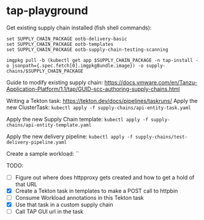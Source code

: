 # tap-playground

Get existing supply chain installed (fish shell commands):

```
set SUPPLY_CHAIN_PACKAGE ootb-delivery-basic
set SUPPLY_CHAIN_PACKAGE ootb-templates
set SUPPLY_CHAIN_PACKAGE ootb-supply-chain-testing-scanning

imgpkg pull -b (kubectl get app $SUPPLY_CHAIN_PACKAGE -n tap-install -o jsonpath={.spec.fetch[0].imgpkgBundle.image}) -o supply-chains/$SUPPLY_CHAIN_PACKAGE
```

Guide to modify existing supply chain: <https://docs.vmware.com/en/Tanzu-Application-Platform/1.1/tap/GUID-scc-authoring-supply-chains.html>

Writing a Tekton task: <https://tekton.dev/docs/pipelines/taskruns/>
Apply the new ClusterTask: `kubectl apply -f supply-chains/api-entity-task.yaml`

Apply the new Supply Chain template: `kubectl apply -f supply-chains/api-entity-template.yaml`

Apply the new delivery pipeline: `kubectl apply -f supply-chains/test-delivery-pipeline.yaml`

Create a sample workload: ``

TODO:

- [ ] Figure out where does httpproxy gets created and how to get a hold of that URL
- [x] Create a Tekton task in templates to make a POST call to httpbin
- [ ] Consume Workload annotations in this Tekton task
- [x] Use that task in a custom supply chain
- [ ] Call TAP GUI url in the task
